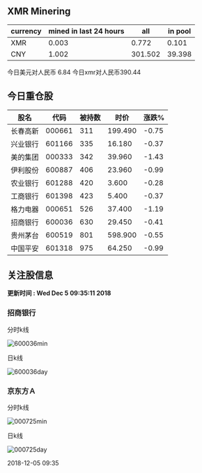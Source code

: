 ## XMR Minering

|currency|mined in last 24 hours|all|in pool|
|---|---|---|---|
|XMR|0.003|0.772|0.101|
|CNY|1.002|301.502|39.398|

今日美元对人民币 6.84	今日xmr对人民币390.44


## 今日重仓股 

|股名|代码|被持数|时价|涨跌%|
|---|---|---|---|---|
|长春高新|000661|311|199.490|-0.75|
|兴业银行|601166|335|16.180|-0.37|
|美的集团|000333|342|39.960|-1.43|
|伊利股份|600887|406|23.960|-0.99|
|农业银行|601288|420|3.600|-0.28|
|工商银行|601398|423|5.400|-0.37|
|格力电器|000651|526|37.400|-1.19|
|招商银行|600036|630|29.450|-0.41|
|贵州茅台|600519|801|598.900|-0.55|
|中国平安|601318|975|64.250|-0.99|

## 关注股信息
**更新时间 : Wed Dec  5 09:35:11 2018**
### 招商银行 
分时k线

![600036min](http://image.sinajs.cn/newchart/min/n/sh600036.gif)

日k线

![600036day](http://image.sinajs.cn/newchart/daily/n/sh600036.gif)

### 京东方Ａ 
分时k线

![000725min](http://image.sinajs.cn/newchart/min/n/sz000725.gif)

日k线

![000725day](http://image.sinajs.cn/newchart/daily/n/sz000725.gif)

2018-12-05 09:35